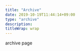 ```yaml
---
title: "Archive"
date: 2019-10-19T11:44:14+09:00
type: "archive"
description: 
titleWrap: wrap
---
```


archive page

